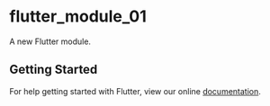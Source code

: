 # flutter_module_01

A new Flutter module.

## Getting Started

For help getting started with Flutter, view our online
[documentation](https://flutter.io/).

